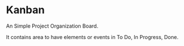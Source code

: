 # Kanban
An Simple Project Organization Board.

It contains area to have elements or events in To Do, In Progress, Done.
